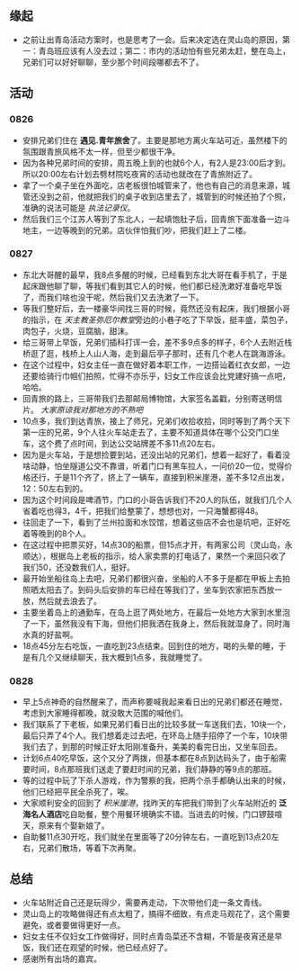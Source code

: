 ##  缘起
+ 之前让出青岛活动方案时，也是思考了一会。后来决定选在灵山岛的原因，第一：青岛班应该有人没去过；第二：市内的活动怕有些兄弟太赶，整在岛上，兄弟们可以好好聊聊，至少那个时间段哪都去不了。

##  活动
### 0826
+ 安排兄弟们住在 **遇见.青年旅舍**了。主要是那地方离火车站可近，虽然楼下的氛围跟青旅风格不太一样，但至少都很干净。
+ 因为各种兄弟时间的安排，周五晚上到的也就6个人，有2人是23:00后才到。所以20:00左右计划去劈材院吃夜宵的活动也就改在了青旅附近了。
+ 拿了一个桌子坐在外面吃，店老板很怕城管来了，他也有自己的消息来源，城管还没到之前，他就把我们的桌子收到店里去了，城管到的时候还拍了个照，准确的说法可能是 *执法记录仪*。
+ 然后我们三个江苏人等到了东北人，一起填饱肚子后，回青旅下面准备一边斗地主，一边等晚到的兄弟。店伙伴怕我们吵，把我们赶上了二楼。

### 0827
+ 东北大哥醒的最早，我8点多醒的时候，已经看到东北大哥在看手机了，于是起床跟他聊了聊，等我们看到其它人的时候，他们都已经洗漱好准备吃早饭了，而我们啥也没干呢，然后我们又去洗漱了一下。
+ 等我们整好后，去一楼豪华间找三哥的时候，竟然还没有起床，我们根据小哥的指示，在 *天主教圣弥厄尔教堂*旁边的小巷子吃了下早饭，挺丰盛，菜包子，肉包子，火烧，豆腐脑，甜沫。
+ 给三哥带上早饭，兄弟们插科打诨一会，差不多9点多的样子，6个人去附近栈桥逛了逛，栈桥上人山人海，走到最后亭子那时，还有几个老人在跳海游泳。
+ 在这个过程中，妇女主任一直在做好着本职工作，一边搭讪着红衣女郎，一边还要给骑行巾帼们拍照，忙得不亦乐乎，妇女工作应该会比党建好搞一点吧，哈哈。
+ 回青旅的路上，三哥带我们去那邮局博物馆，大家签名盖戳，分别寄送明信片。 *大家原谅我对那地方的不熟吧*
+ 10点多，我们到达青旅，接上了师兄，兄弟们收拾收拾，同时等到了两个天下第一庄的兄弟，9个人往火车站走去了，主要不知道具体在哪个公交门口坐车，这个费了点时间，到达公交站牌差不多11点20左右。
+ 因为是火车站，于是想捡要到站，还没出站的兄弟们，想着一起好了，看着没啥动静，怕坐隧道公交不靠谱，听着门口有黑车拉人，一问价20一位，觉得价格还行，于是11个齐了，挤上了一辆车，直接到积米崖港，差不多12点出发，12：50左右到的。
+ 因为这个时间段是啤酒节，门口的小哥告诉我们不20人的队伍，就我们几个人省着吃也得3，4千，把我们给整蒙了，想想也对，一只海蟹都得48。
+ 往回走了一下，看到了兰州拉面和水饺馆，想着这些店不会也是坑吧，正好吃着等晚到的8个人。
+ 在这过程中把票买好，14点30的船票，但15点才开，有两家公司（灵山岛，永顺达），根据岛上老板的指示，给人家卖票的打电话了，果然一个来回只收了我们50，还没数我们人，挺好。
+ 最开始坐船往岛上去吧，兄弟们都很兴奋，坐船的人不多于是都在甲板上去拍照晒太阳去了。到码头后安排的车已经在等我们了，坐车到农家把东西放一放，然后就去浪去了。
+ 主要坐着岛上的通勤车，在岛上逛了两处地方，在最后一处地方大家到水里泡了一下，虽然我没有下海，但他们把我洒在我身上，然后我就湿身了，同时海水真的好盐啊。
+ 18点45分左右吃饭，一直吃到23点结束。回到住的地方，喝的头晕的睡，于是有几个又继续聊天，我大概到1点多，我就睡觉了。

### 0828
+ 早上5点神奇的自然醒来了，而声称要喊我起来看日出的兄弟们都还在睡觉，考虑到大家睡得都晚，就没敢大范围的喊他们。
+ 我们联系了下老板，如果兄弟们看日出的比较多就一车送我们去，10块一个，最后只弄了4个人。我们想着走过去吧，在环岛上随手招停了一个车，10块带我们去了，到那的时候正好太阳刚准备升，美美的看完日出，又坐车回去。
+ 计划6点40吃早饭，这个又分了两拨，但基本都在8点到达码头了，由于船需要时间，8点那班我们送走了要赶时间的兄弟，我们静静的等9点的那班。
+ 等的过程中玩了下杀人游戏，作为警察的我，把两个杀手都确认出来的时候，他们已经把平民全杀死了，唉。
+ 大家顺利安全的回到了 *积米崖港*，找昨天的车把我们带到了火车站附近的 **泛海名人酒店**吃自助餐，整个用餐环境确实不错。当进去的时候，门口锣鼓喧天，原来有个娶新娘了。
+ 自助餐11点30开吃，我们就坐在里面等了20分钟左右，一直吃到13点20左右，兄弟们散场，等着下次再聚。


##  总结
+ 火车站附近自己还是玩得少，需要再走动，下次带他们走一条文青线。
+ 灵山岛上的攻略做得还有点太粗了，搞得不细致，有点走马观花了，这个需要避免，或者要做得更好一点。
+ 妇女主任不仅妇女工作做得好，同时点青岛菜还不含糊，不管是夜宵还是早饭，我们还在观望的时候，他已经点好了。
+ 感谢所有出场的嘉宾。
